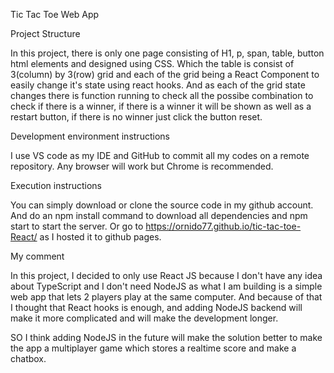 Tic Tac Toe Web App

Project Structure

In this project, there is only one page consisting of H1, p, span, table, button html elements and designed using CSS.
Which the table is consist of 3(column) by 3(row) grid and each of the grid being a React Component to easily change it's state using react hooks. And as each of the grid state changes there is function running to check all the possibe combination to check if there is a winner, if there is a winner it will be shown as well as a restart button, if there is no winner just click the button reset.

Development environment instructions

I use VS code as my IDE and GitHub to commit all my codes on a remote repository. Any browser will work but Chrome is recommended.

Execution instructions

You can simply download or clone the source code in my github account.
And do an npm install command to download all dependencies and npm start to start the server.
Or go to https://ornido77.github.io/tic-tac-toe-React/ as I hosted it to github pages.

My comment

In this project, I decided to only use React JS because I don't have any idea about TypeScript and I don't need NodeJS as what I am building is a simple web app that lets 2 players play at the same computer. And because of that I thought that React hooks is enough, and adding NodeJS backend will make it more complicated and will make the development longer.

SO I think adding NodeJS in the future will make the solution better to make the app a multiplayer game which stores a realtime score and make a chatbox.
